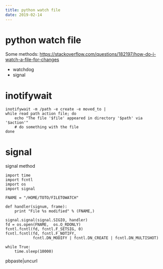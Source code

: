 ```yaml
---
title: python watch file
date: 2019-02-14
---
```

# python watch file
Some methods: https://stackoverflow.com/questions/182197/how-do-i-watch-a-file-for-changes
- watchdog
- signal

# inotifywait 

    inotifywait -m /path -e create -e moved_to |
    while read path action file; do
        echo "The file '$file' appeared in directory '$path' via '$action'"
        # do something with the file
    done

# signal
signal method

    import time
    import fcntl
    import os
    import signal

    FNAME = "/HOME/TOTO/FILETOWATCH"

    def handler(signum, frame):
        print "File %s modified" % (FNAME,)

    signal.signal(signal.SIGIO, handler)
    fd = os.open(FNAME,  os.O_RDONLY)
    fcntl.fcntl(fd, fcntl.F_SETSIG, 0)
    fcntl.fcntl(fd, fcntl.F_NOTIFY,
                fcntl.DN_MODIFY | fcntl.DN_CREATE | fcntl.DN_MULTISHOT)

    while True:
        time.sleep(10000)


pbpaste|uncurl 